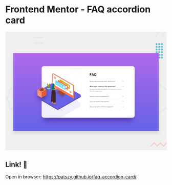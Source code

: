 # Frontend Mentor - FAQ accordion card

![Design preview for the FAQ accordion card coding challenge](./design/desktop-preview.jpg)

## Link! 👋

Open in browser: https://patszy.github.io/faq-accordion-card/